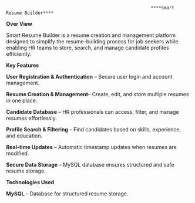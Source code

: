                                                            ****Smart Resume Builder****
                                                                   
**Over View**   

Smart Resume Builder is a resume creation and management platform designed to simplify the resume-building process for job seekers while enabling HR teams to store, search, and manage candidate profiles efficiently.

**Key Features**

 **User Registration & Authentication** – Secure user login and account management.

**Resume Creation & Management**– Create, edit, and store multiple resumes in one place.

**Candidate Database** – HR professionals can access, filter, and manage resumes effortlessly.

**Profile Search & Filtering** – Find candidates based on skills, experience, and education.

**Real-time Updates** – Automatic timestamp updates when resumes are modified.

**Secure Data Storage** – MySQL database ensures structured and safe resume storage.

**Technologies Used**

**MySQL** – Database for structured resume storage.
